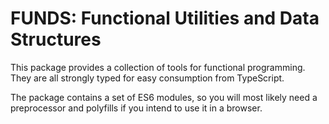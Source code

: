 # FUNDS: Functional Utilities and Data Structures


This package provides a collection of tools for functional programming. They are
all strongly typed for easy consumption from TypeScript.

The package contains a set of ES6 modules, so you will most likely need a
preprocessor and polyfills if you intend to use it in a browser.
